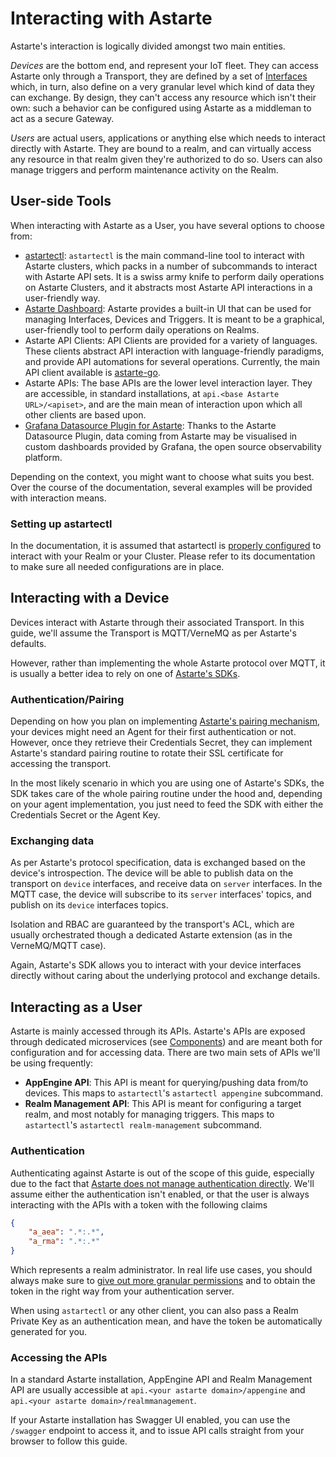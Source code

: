 <!--
Copyright 2018-2022 SECO Mind Srl

SPDX-License-Identifier: Apache-2.0
-->

# Interacting with Astarte

Astarte's interaction is logically divided amongst two main entities.

*Devices* are the bottom end, and represent your IoT fleet. They can access Astarte only through a Transport, they are defined by a set of [Interfaces](030-interface.html) which, in turn, also define on a very granular level which kind of data they can exchange. By design, they can't access any resource which isn't their own: such a behavior can be configured using Astarte as a middleman to act as a secure Gateway.

*Users* are actual users, applications or anything else which needs to interact directly with Astarte. They are bound to a realm, and can virtually access any resource in that realm given they're authorized to do so. Users can also manage triggers and perform maintenance activity on the Realm.

## User-side Tools

When interacting with Astarte as a User, you have several options to choose from:

* [astartectl](https://github.com/astarte-platform/astartectl): `astartectl` is the main command-line tool to interact with Astarte clusters, which packs
  in a number of subcommands to interact with Astarte API sets. It is a swiss army knife to perform daily operations on Astarte Clusters, and it abstracts
  most Astarte API interactions in a user-friendly way.
* [Astarte Dashboard](015-astarte_dashboard.html): Astarte provides a built-in UI that can be used for managing Interfaces, Devices and Triggers.
  It is meant to be a graphical, user-friendly tool to perform daily operations on Realms.
* Astarte API Clients: API Clients are provided for a variety of languages. These clients abstract API interaction with language-friendly paradigms, and provide
  API automations for several operations. Currently, the main API client available is [astarte-go](https://github.com/astarte-platform/astarte-go).
* Astarte APIs: The base APIs are the lower level interaction layer. They are accessible, in standard installations, at `api.<base Astarte URL>/<apiset>`, and are
  the main mean of interaction upon which all other clients are based upon.
* [Grafana Datasource Plugin for Astarte](080-grafana_datasource.md): Thanks to the Astarte Datasource Plugin, data coming from Astarte
  may be visualised in custom dashboards provided by Grafana, the open source observability platform.


Depending on the context, you might want to choose what suits you best. Over the course of the documentation, several examples will be provided with
interaction means.

### Setting up astartectl

In the documentation, it is assumed that astartectl is [properly configured](https://github.com/astarte-platform/astartectl/tree/master#configuration) to interact with your Realm or your Cluster. Please refer to its documentation to make sure all needed configurations are in place.

## Interacting with a Device

Devices interact with Astarte through their associated Transport. In this guide, we'll assume the Transport is MQTT/VerneMQ as per Astarte's defaults.

However, rather than implementing the whole Astarte protocol over MQTT, it is usually a better idea to rely on one of [Astarte's SDKs](https://github.com/search?q=org%3Aastarte-platform+sdk).

### Authentication/Pairing

Depending on how you plan on implementing [Astarte's pairing mechanism](050-pairing_mechanism.html), your devices might need an Agent for their first authentication or not. However, once they retrieve their Credentials Secret, they can implement Astarte's standard pairing routine to rotate their SSL certificate for accessing the transport.

In the most likely scenario in which you are using one of Astarte's SDKs, the SDK takes care of the whole pairing routine under the hood and, depending on your agent implementation, you just need to feed the SDK with either the Credentials Secret or the Agent Key.

### Exchanging data

As per Astarte's protocol specification, data is exchanged based on the device's introspection. The device will be able to publish data on the transport on `device` interfaces, and receive data on `server` interfaces. In the MQTT case, the device will subscribe to its `server` interfaces' topics, and publish on its `device` interfaces topics.

Isolation and RBAC are guaranteed by the transport's ACL, which are usually orchestrated though a dedicated Astarte extension (as in the VerneMQ/MQTT case).

Again, Astarte's SDK allows you to interact with your device interfaces directly without caring about the underlying protocol and exchange details.

## Interacting as a User

Astarte is mainly accessed through its APIs. Astarte's APIs are exposed through dedicated microservices (see [Components](020-components.html)) and are meant both for configuration and for accessing data. There are two main sets of APIs we'll be using frequently:

* **AppEngine API**: This API is meant for querying/pushing data from/to devices. This maps to `astartectl`'s `astartectl appengine` subcommand.
* **Realm Management API**: This API is meant for configuring a target realm, and most notably for managing triggers. This maps to `astartectl`'s `astartectl realm-management` subcommand.

### Authentication

Authenticating against Astarte is out of the scope of this guide, especially due to the fact that [Astarte does not manage authentication directly](070-auth.html). We'll assume either the authentication isn't enabled, or that the user is always interacting with the APIs with a token with the following claims

```json
{
    "a_aea": ".*:.*",
    "a_rma": ".*:.*"
}
```

Which represents a realm administrator. In real life use cases, you should always make sure to [give out more granular permissions](070-auth.html#granular-claims) and to obtain the token in the right way from your authentication server.

When using `astartectl` or any other client, you can also pass a Realm Private Key as an authentication mean, and have the token be automatically generated for you.

### Accessing the APIs

In a standard Astarte installation, AppEngine API and Realm Management API are usually accessible at `api.<your astarte domain>/appengine` and `api.<your astarte domain>/realmmanagement`.

If your Astarte installation has Swagger UI enabled, you can use the `/swagger` endpoint to access it, and to issue API calls straight from your browser to follow this guide.
